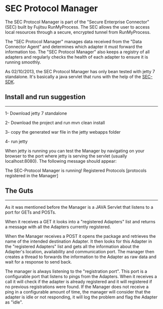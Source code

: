 # SEC Protocol Manager
The SEC Protocol Manager is part of the "Secure Enterprise Connector" (SEC) built by Fujitsu RunMyProcess. The SEC allows the user to access local resources through a secure, encrypted tunnel from RunMyProcess.

The "SEC Protocol Manager" manages data received from the "Data Connector Agent" and determines which adapter it must forward the information too. The "SEC Protocol Manager" also keeps a registry of all adapters and regularly checks the health of each adapter to ensure it is running smoothly.


As  02/10/2013, the SEC Protocol Manager has only bean tested with jetty 7 standalone. It's basically a java servlet that runs with the help of the [SEC-SDK](https://github.com/MalcolmHaslam/RunMyProcess-SEC-SDK).

Install and run suggestion
---------------------------
---------------------------

1- Download jetty 7 standalone

2- Download the project and run mvn clean install

3- copy the generated war file in the jetty webapps folder

4- run jetty

When jetty is running you can test the Manager by navigating on your browser to the port where jetty is serving the servlet (usually localhost:8080). The following message should appear:
 
  The SEC-Protocol Manager is running! Registered Protocols [protocols registered in the Manager]
 
The Guts
-------
-------
As it was mentioned before the Manager is a JAVA Servlet that listens to a port for GETs and POSTs.

When it receives a GET it looks into a "registered Adapters" list and returns a message with all the Adapters currently registered.

When the Manager receives a POST it opens the package and retrieves the name of the intended destination Adapter. It then looks for this Adapter in the "registered Adapters" list and gets all the information about the Adapter's location, availability and communication port. The manager then creates a thread to forwards the information to the Adapter as raw data and wait for a response to send back.

The manager is always listening to the "registration port". This port is a configurable port that listens to pings from the Adapters. When it receives a call it will check if the adapter is already registered and it will registered if no previous registrations were found. If the Manager does not receive a ping in a configurable amount of time, the manager will consider that the adapter is idle or not responding, it will log the problem and flag the Adapter as "idle".
 
